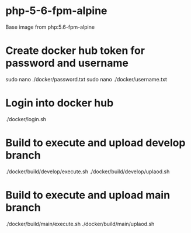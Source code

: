 # php-5-6-fpm-alpine

Base image from php:5.6-fpm-alpine

# Create docker hub token for password and username

sudo nano ./docker/password.txt
sudo nano ./docker/username.txt

# Login into docker hub

./docker/login.sh

# Build to execute and upload develop branch

./docker/build/develop/execute.sh
./docker/build/develop/uplaod.sh

# Build to execute and upload main branch

./docker/build/main/execute.sh
./docker/build/main/uplaod.sh
